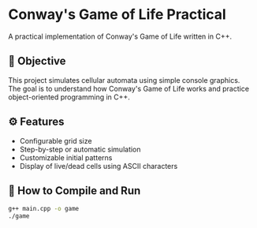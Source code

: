# Conway's Game of Life Practical

A practical implementation of Conway's Game of Life written in C++.

## 🎯 Objective
This project simulates cellular automata using simple console graphics.  
The goal is to understand how Conway's Game of Life works and practice object-oriented programming in C++.

## ⚙️ Features
- Configurable grid size
- Step-by-step or automatic simulation
- Customizable initial patterns
- Display of live/dead cells using ASCII characters

## 🧩 How to Compile and Run
```bash
g++ main.cpp -o game
./game

